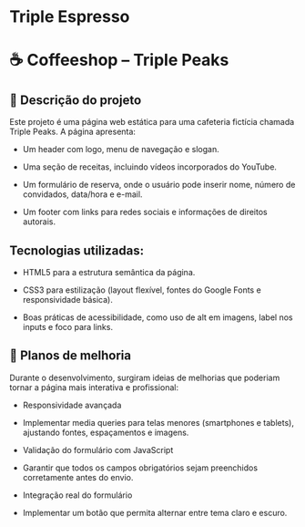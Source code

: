 # Triple Espresso

# ☕ Coffeeshop – Triple Peaks

## 📌 Descrição do projeto

Este projeto é uma página web estática para uma cafeteria fictícia chamada Triple Peaks.
A página apresenta:

- Um header com logo, menu de navegação e slogan.

- Uma seção de receitas, incluindo vídeos incorporados do YouTube.

- Um formulário de reserva, onde o usuário pode inserir nome, número de convidados, data/hora e e-mail.

- Um footer com links para redes sociais e informações de direitos autorais.

## Tecnologias utilizadas:

- HTML5 para a estrutura semântica da página.

- CSS3 para estilização (layout flexível, fontes do Google Fonts e responsividade básica).

- Boas práticas de acessibilidade, como uso de alt em imagens, label nos inputs e foco para links.

## 🔧 Planos de melhoria

Durante o desenvolvimento, surgiram ideias de melhorias que poderiam tornar a página mais interativa e profissional:

- Responsividade avançada

- Implementar media queries para telas menores (smartphones e tablets), ajustando fontes, espaçamentos e imagens.

- Validação do formulário com JavaScript

- Garantir que todos os campos obrigatórios sejam preenchidos corretamente antes do envio.

- Integração real do formulário

- Implementar um botão que permita alternar entre tema claro e escuro.
